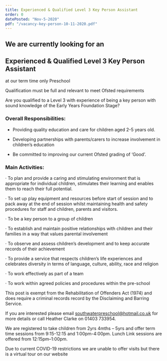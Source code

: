 ```yaml
---
title: Experienced & Qualified Level 3 Key Person Assistant
order: 0
datePosted: "Nov-5-2020"
pdf: "/vacancy-key-person-10-11-2020.pdf"
---
```


## We are currently looking for an

## Experienced & Qualified Level 3 Key Person Assistant

at our term time only Preschool

Qualification must be full and relevant to meet Ofsted requirements

Are you qualified to a Level 3 with experience of being a key person with sound knowledge of the Early Years Foundation Stage?

### Overall Responsibilities:

- Providing quality education and care for children aged 2-5 years old.

- Developing partnerships with parents/carers to increase involvement in children’s education

- Be committed to improving our current Ofsted grading of ‘Good’.

### Main Activities:

· To plan and provide a caring and stimulating environment that is appropriate for individual children, stimulates their learning and enables them to reach their full potential.

· To set up play equipment and resources before start of session and to pack away at the end of session whilst maintaining health and safety procedures for staff and children, parents and visitors.

· To be a key person to a group of children

· To establish and maintain positive relationships with children and their families in a way that values parental involvement

· To observe and assess children’s development and to keep accurate records of their achievement

· To provide a service that respects children’s life experiences and celebrates diversity in terms of language, culture, ability, race and religion

· To work effectively as part of a team

· To work within agreed policies and procedures within the pre-school

This post is exempt from the Rehabilitation of Offenders Act (1974) and does require a criminal records record by the Disclaiming and Barring Service.

If you are interested please email southwaterpreschool@hotmail.co.uk for more details or call Heather Clarke on 01403 733954.

We are registered to take children from 2yrs 4mths – 5yrs and offer term time sessions from 9:15-12:15 and 1:00pm-4:00pm. Lunch Link sessions are offered from 12:15pm–1:00pm.

Due to current COVID-19 restrictions we are unable to offer visits but there is a virtual tour on our website
